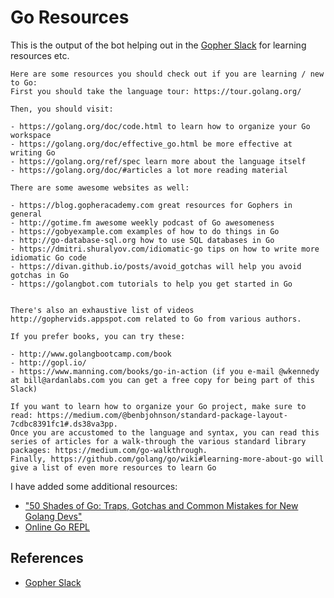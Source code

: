 # Go Resources

This is the output of the bot helping out in the [Gopher Slack][gopherslack] for learning resources etc.

```
Here are some resources you should check out if you are learning / new to Go:
First you should take the language tour: https://tour.golang.org/

Then, you should visit:

- https://golang.org/doc/code.html to learn how to organize your Go workspace
- https://golang.org/doc/effective_go.html be more effective at writing Go
- https://golang.org/ref/spec learn more about the language itself
- https://golang.org/doc/#articles a lot more reading material

There are some awesome websites as well:

- https://blog.gopheracademy.com great resources for Gophers in general
- http://gotime.fm awesome weekly podcast of Go awesomeness
- https://gobyexample.com examples of how to do things in Go
- http://go-database-sql.org how to use SQL databases in Go
- https://dmitri.shuralyov.com/idiomatic-go tips on how to write more idiomatic Go code
- https://divan.github.io/posts/avoid_gotchas will help you avoid gotchas in Go
- https://golangbot.com tutorials to help you get started in Go


There's also an exhaustive list of videos http://gophervids.appspot.com related to Go from various authors.

If you prefer books, you can try these:

- http://www.golangbootcamp.com/book
- http://gopl.io/
- https://www.manning.com/books/go-in-action (if you e-mail @wkennedy at bill@ardanlabs.com you can get a free copy for being part of this Slack)

If you want to learn how to organize your Go project, make sure to read: https://medium.com/@benbjohnson/standard-package-layout-7cdbc8391fc1#.ds38va3pp.
Once you are accustomed to the language and syntax, you can read this series of articles for a walk-through the various standard library packages: https://medium.com/go-walkthrough.
Finally, https://github.com/golang/go/wiki#learning-more-about-go will give a list of even more resources to learn Go
```

I have added some  additional resources:

- ["50 Shades of Go: Traps, Gotchas and Common Mistakes for New Golang Devs"](http://devs.cloudimmunity.com/gotchas-and-common-mistakes-in-go-golang/)
- [Online Go REPL][goplayground]

## References

- [Gopher Slack][gopherslack]

[gopherslack]: https://invite.slack.golangbridge.org/
[goplayground]: https://play.golang.org/
